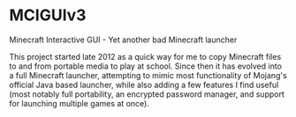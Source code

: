 # MCIGUIv3
Minecraft Interactive GUI - Yet another bad Minecraft launcher

This project started late 2012 as a quick way for me to copy Minecraft files to and from portable media to play at school. Since then it has evolved into a full Minecraft launcher, attempting to mimic most functionality of Mojang's official Java based launcher, while also adding a few features I find useful (most notably full portability, an encrypted password manager, and support for launching multiple games at once).
